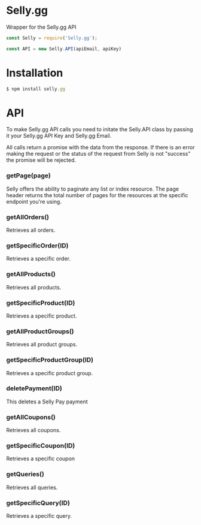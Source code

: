 # Selly.gg
Wrapper for the Selly.gg API

```js
const Selly = require('Selly.gg');

const API = new Selly.API(apiEmail, apiKey)
```

# Installation
```javascript
$ npm install selly.gg
```

# API
To make Selly.gg API calls you need to initate the Selly.API class by passing it your Selly.gg API Key and Selly.gg Email.

All calls return a promise with the data from the response. If there is an error making the request or the status of the request from Selly is not "success" the promise will be rejected.

### getPage(page)
Selly offers the ability to paginate any list or index resource. The page header returns the total number of pages for the resources at the specific endpoint you're using.

### getAllOrders()
Retrieves all orders.

### getSpecificOrder(ID)
Retrieves a specific order.

### getAllProducts()
Retrieves all products.

### getSpecificProduct(ID)
Retrieves a specific product.

### getAllProductGroups()
Retrieves all product groups.

### getSpecificProductGroup(ID)
Retrieves a specific product group.

### deletePayment(ID)
This deletes a Selly Pay payment

### getAllCoupons()
Retrieves all coupons.

### getSpecificCoupon(ID)
Retrieves a specific coupon

### getQueries()
Retrieves all queries.

### getSpecificQuery(ID)
Retrieves a specific query.